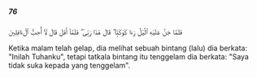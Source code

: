 ##### 76

<span class="ayah">فَلَمَّا جَنَّ عَلَيْهِ ٱلَّيْلُ رَءَا كَوْكَبًۭا ۖ قَالَ هَٰذَا رَبِّى ۖ فَلَمَّآ أَفَلَ قَالَ لَآ أُحِبُّ ٱلْءَافِلِينَ</span>

<span class="ayah_translation">Ketika malam telah gelap, dia melihat sebuah bintang (lalu) dia berkata: "Inilah Tuhanku", tetapi tatkala bintang itu tenggelam dia berkata: "Saya tidak suka kepada yang tenggelam".</span>
